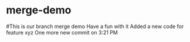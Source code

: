 # merge-demo
#This is our branch merge demo
Have a fun with it
Added a new code for feature xyz
One more new commit on 3:21 PM
